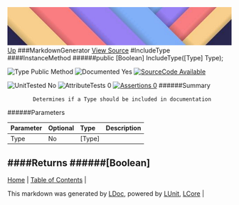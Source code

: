 ![](../Content/LDoc-banner-small.png "")
[Up](MarkdownGenerator.md)
###MarkdownGenerator
[View Source](MarkdownGenerator.md)
#IncludeType
####InstanceMethod
######public [Boolean] IncludeType([Type] Type);

![Type Public Method](http://b.repl.ca/v1/Type-Public%20Method-lightgrey.png "") ![Documented Yes](http://b.repl.ca/v1/Documented-Yes-brightgreen.png "") [![SourceCode Available](http://b.repl.ca/v1/SourceCode-Available-brightgreen.png "")](MarkdownGenerator.md)

![UnitTested No](http://b.repl.ca/v1/UnitTested-No-lightgrey.png "") ![AttributeTests 0](http://b.repl.ca/v1/AttributeTests-0-lightgrey.png "") [![Assertions 0](http://b.repl.ca/v1/Assertions-0-brightgreen.png "")](MarkdownGenerator.md)
######Summary

            Determines if a Type should be included in documentation
            
######Parameters

Parameter | Optional | Type | Description
:---  | :---  | :---  | :--- 
Type | No | [Type] | 

####Returns
######[Boolean]
---

[Home](../../README.md) | [Table of Contents](../../TableOfContents.md) | 


This markdown was generated by [LDoc](https://github.com/CodeSingularity/LDoc), powered by [LUnit](https://github.com/CodeSingularity/LUnit), [LCore](https://github.com/CodeSingularity/LCore) | 

